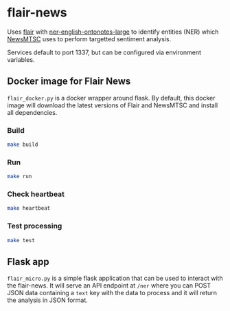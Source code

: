 # flair-news
Uses [flair](https://github.com/flairNLP/flair) with [ner-english-ontonotes-large](https://huggingface.co/flair/ner-english-ontonotes-large) to identify entities (NER) which [NewsMTSC](https://github.com/fhamborg/NewsMTSC) uses to perform targetted sentiment analysis.

Services default to port 1337, but can be configured via environment variables.

## Docker image for Flair News
`flair_docker.py` is a docker wrapper around flask.
By default, this docker image will download the latest versions of Flair and NewsMTSC and install all dependencies.

### Build
```sh
make build
```

### Run
```sh
make run
```

### Check heartbeat
```sh
make heartbeat
```

### Test processing
```sh
make test
```

## Flask app
`flair_micro.py` is a simple flask application that can be used to interact with the flair-news. It will serve an API endpoint at `/ner` where you can POST JSON data containing a `text` key with the data to process and it will return the analysis in JSON format.
